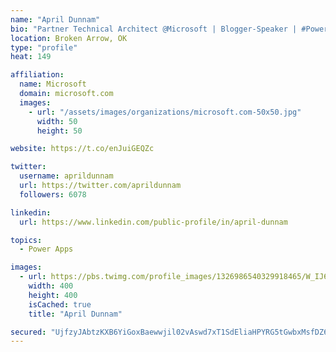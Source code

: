 ```yaml
---
name: "April Dunnam"
bio: "Partner Technical Architect @Microsoft | Blogger-Speaker | #PowerApps, #PowerAutomate, #Office365, #SharePoint | #WIT | #Karaoke Queen"
location: Broken Arrow, OK
type: "profile"
heat: 149

affiliation:
  name: Microsoft
  domain: microsoft.com
  images:
    - url: "/assets/images/organizations/microsoft.com-50x50.jpg"
      width: 50
      height: 50

website: https://t.co/enJuiGEQZc

twitter:
  username: aprildunnam
  url: https://twitter.com/aprildunnam
  followers: 6078

linkedin:
  url: https://www.linkedin.com/public-profile/in/april-dunnam

topics:
  - Power Apps

images:
  - url: https://pbs.twimg.com/profile_images/1326986540329918465/W_IJ6Ih2_400x400.jpg
    width: 400
    height: 400
    isCached: true
    title: "April Dunnam"

secured: "UjfzyJAbtzKXB6YiGoxBaewwjil02vAswd7xT1SdEliaHPYRG5tGwbxMsfDZ6IeW2z6AuBPtuAmxkRAqZKI8rU27KEbpJUh2na4GY+d6pqcixPLDORX53kTQN3kOxfj/ZfxHQs8Wpj3H6D0jSlu2zqV5gutFIis0fiC0+bCt94DhSCRy9qavy8gLU7whpAkrB7KkRzBIyQy/I83N5myYrZANhYTsKn0iCb9yA1+omVcz10E2BN3OXIbY+asvvYsXJdJ8gsyjJ6r1SBTWvYocaG66fdzyU6m5nfFvHRbdfDf86E3pi4Fgk+nmK+RarIwxlccb15RWptPG5Y1sHFhT0I/mAcYWRvgpGHFnzerciVnlfyGoesCFEKO2aN8pK0Q6vGdFyyOfaM4AP53Sxjbfk4anClOHtNA1o5V3k0bhyOQ=;rDt96wGPuzxGgO5x7b/jyw=="
---
```


